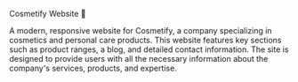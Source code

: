 Cosmetify Website 🌸

A modern, responsive website for Cosmetify, a company specializing in cosmetics and personal care products. This website features key sections such as product ranges, a blog, and detailed contact information. The site is designed to provide users with all the necessary information about the company's services, products, and expertise.
